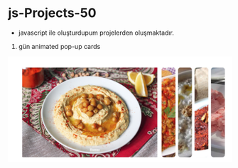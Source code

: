 # js-Projects-50

- javascript ile oluşturdupum projelerden oluşmaktadır.

1. gün animated pop-up cards

![](./animated-pop-up-cards/proje-1.jpg)